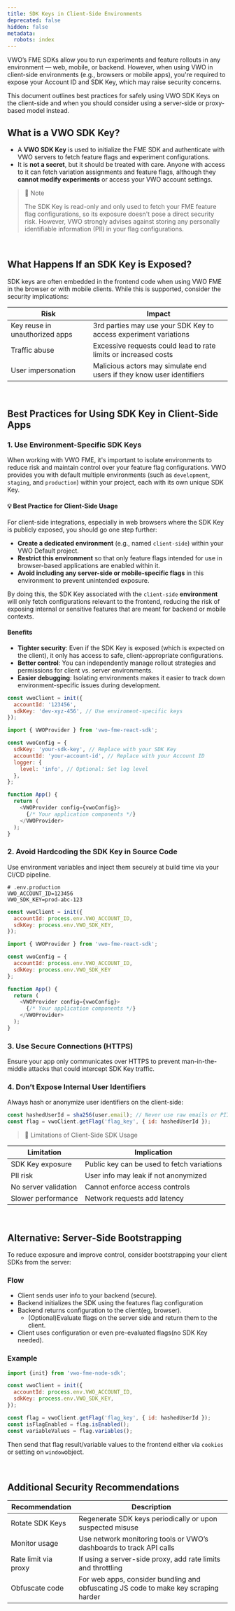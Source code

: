 ```yaml
---
title: SDK Keys in Client-Side Environments
deprecated: false
hidden: false
metadata:
  robots: index
---
```

VWO’s FME SDKs allow you to run experiments and feature rollouts in any environment — web, mobile, or backend. However, when using VWO in client-side environments (e.g., browsers or mobile apps), you're required to expose your Account ID and SDK Key, which may raise security concerns.

This document outlines best practices for safely using VWO SDK Keys on the client-side and when you should consider using a server-side or proxy-based model instead.

## What is a VWO SDK Key?

* A **VWO SDK Key** is used to initialize the FME SDK and authenticate with VWO servers to fetch feature flags and experiment configurations.
* It is **not a secret**, but it should be treated with care. Anyone with access to it can fetch variation assignments and feature flags, although they **cannot modify experiments** or access your VWO account settings.

> 📘 Note
>
> The SDK Key is read-only and only used to fetch your FME feature flag configurations, so its exposure doesn't pose a direct security risk. However, VWO strongly advises against storing any personally identifiable information (PII) in your flag configurations.

<br />

## What Happens If an SDK Key is Exposed?

SDK keys are often embedded in the frontend code when using VWO FME in the browser or with mobile clients. While this is supported, consider the security implications:

| Risk                           | Impact                                                                |
| ------------------------------ | --------------------------------------------------------------------- |
| Key reuse in unauthorized apps | 3rd parties may use your SDK Key to access experiment variations      |
| Traffic abuse                  | Excessive requests could lead to rate limits or increased costs       |
| User impersonation             | Malicious actors may simulate end users if they know user identifiers |

<br />

## Best Practices for Using SDK Key in Client-Side Apps

### 1. Use Environment-Specific SDK Keys

When working with VWO FME, it's important to isolate environments to reduce risk and maintain control over your feature flag configurations. VWO provides you with default multiple environments (such as `development`, `staging`, and `production`) within your project, each with its own unique SDK Key.

#### 💡 Best Practice for Client-Side Usage

For client-side integrations, especially in web browsers where the SDK Key is publicly exposed, you should go one step further:

* **Create a dedicated environment** (e.g., named `client-side`) within your VWO Default project.
* **Restrict this environment** so that only feature flags intended for use in browser-based applications are enabled within it.
* **Avoid including any server-side or mobile-specific flags** in this environment to prevent unintended exposure.

By doing this, the SDK Key associated with the `client-side` **environment** will only fetch configurations relevant to the frontend, reducing the risk of exposing internal or sensitive features that are meant for backend or mobile contexts.

#### Benefits

* **Tighter security**: Even if the SDK Key is exposed (which is expected on the client), it only has access to safe, client-appropriate configurations.
* **Better control**: You can independently manage rollout strategies and permissions for client vs. server environments.
* **Easier debugging**: Isolating environments makes it easier to track down environment-specific issues during development.

```javascript
const vwoClient = init({
  accountId: '123456',
  sdkKey: 'dev-xyz-456', // Use enviroment-specific keys
});
```
```javascript React.js
import { VWOProvider } from 'vwo-fme-react-sdk';

const vwoConfig = {
  sdkKey: 'your-sdk-key', // Replace with your SDK Key
  accountId: 'your-account-id', // Replace with your Account ID
  logger: {
    level: 'info', // Optional: Set log level
  },
};

function App() {
  return (
    <VWOProvider config={vwoConfig}>
      {/* Your application components */}
    </VWOProvider>
  );
}
```

### 2. Avoid Hardcoding the SDK Key in Source Code

Use environment variables and inject them securely at build time via your CI/CD pipeline.

```shell
# .env.production
VWO_ACCOUNT_ID=123456
VWO_SDK_KEY=prod-abc-123
```

```javascript
const vwoClient = init({
  accountId: process.env.VWO_ACCOUNT_ID,
  sdkKey: process.env.VWO_SDK_KEY,
});
```
```javascript React.js
import { VWOProvider } from 'vwo-fme-react-sdk';

const vwoConfig = {
  accountId: process.env.VWO_ACCOUNT_ID,
  sdkKey: process.env.VWO_SDK_KEY
};

function App() {
  return (
    <VWOProvider config={vwoConfig}>
      {/* Your application components */}
    </VWOProvider>
  );
}
```

### 3. Use Secure Connections (HTTPS)

Ensure your app only communicates over HTTPS to prevent man-in-the-middle attacks that could intercept SDK Key traffic.

### 4. Don’t Expose Internal User Identifiers

Always hash or anonymize user identifiers on the client-side:

```javascript
const hashedUserId = sha256(user.email); // Never use raw emails or PII
const flag = vwoClient.getFlag('flag_key', { id: hashedUserId });
```

> 🚧 Limitations of Client-Side SDK Usage

| Limitation           | Implication                                |
| -------------------- | ------------------------------------------ |
| SDK Key exposure     | Public key can be used to fetch variations |
| PII risk             | User info may leak if not anonymized       |
| No server validation | Cannot enforce access controls             |
| Slower performance   | Network requests add latency               |

<br />

## Alternative: Server-Side Bootstrapping

To reduce exposure and improve control, consider bootstrapping your client SDKs from the server:

### Flow

* Client sends user info to your backend (secure).
* Backend initializes the SDK using the features flag configuration
* Backend returns configuration to the client(eg, browser).
  * (Optional)Evaluate flags on the server side and return them to the client.
* Client uses configuration or even pre-evaluated flags(no SDK Key needed).

### Example

```javascript Node.js
import {init} from 'vwo-fme-node-sdk';

const vwoClient = init({
  accountId: process.env.VWO_ACCOUNT_ID,
  sdkKey: process.env.VWO_SDK_KEY,
});

const flag = vwoClient.getFlag('flag_key', { id: hashedUserId });
const isFlagEnabled = flag.isEnabled();
const variableValues = flag.variables();
```

Then send that flag result/variable values to the frontend either via `cookies` or setting on `window`object.

<br />

## Additional Security Recommendations

| Recommendation       | Description                                                                         |
| -------------------- | ----------------------------------------------------------------------------------- |
| Rotate SDK Keys      | Regenerate SDK keys periodically or upon suspected misuse                           |
| Monitor usage        | Use network monitoring tools or VWO’s dashboards to track API calls                 |
| Rate limit via proxy | If using a server-side proxy, add rate limits and throttling                        |
| Obfuscate code       | For web apps, consider bundling and obfuscating JS code to make key scraping harder |